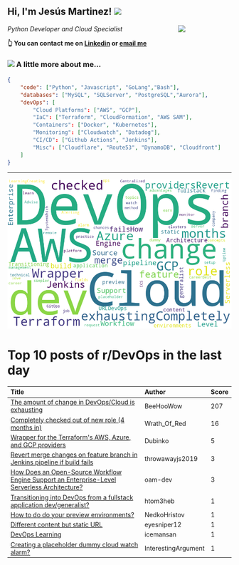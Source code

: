 <!--
**jmartinezl/jmartinezl** is a ✨ _special_ ✨ repository because its `README.md` (this file) appears on your GitHub profile.

Here are some ideas to get you started:

- 🔭 I’m currently working on ...
- 🌱 I’m currently learning ...
- 👯 I’m looking to collaborate on ...
- 🤔 I’m looking for help with ...
- 💬 Ask me about ...
- 📫 How to reach me: ...
- 😄 Pronouns: ...
- ⚡ Fun fact: ...
-->

<h2>Hi, I'm Jesús Martinez! <img src="https://media.giphy.com/media/WUlplcMpOCEmTGBtBW/giphy.gif" width="30"> </h2>
<img align='right' src="https://media.giphy.com/media/NytMLKyiaIh6VH9SPm/giphy.gif" width="120">
<p><em>Python Developer and Cloud Specialist
</em></p>

**👆 You can contact me on [Linkedin](https://www.linkedin.com/in/jes%C3%BAs-martinez-2b7b10104/) or [email me](mailto:jesus.mtz.lorenzo@gmail.com)**

### <img src="https://media.giphy.com/media/VgCDAzcKvsR6OM0uWg/giphy.gif" width="50"> A little more about me...  

```json
{
    "code": ["Python", "Javascript", "GoLang","Bash"],
    "databases": ["MySQL", "SQLServer", "PostgreSQL","Aurora"],
    "devOps": [
        "Cloud Platforms": ["AWS", "GCP"],
        "IaC": ["Terraform", "CloudFormation", "AWS SAM"],
        "Containers": ["Docker", "Kubernetes"],
        "Monitoring": ["Cloudwatch", "Datadog"],
        "CI/CD": ["Github Actions", "Jenkins"],
        "Misc": ["Cloudflare", "Route53", "DynamoDB", "Cloudfront"]
    ]
}
```
---

![Wordcloud](./cloud.png)

# Top 10 posts of r/DevOps in the last day

| Title | Author | Score |
|:---|:---|:---|
| [The amount of change in DevOps/Cloud is exhausting](https://www.reddit.com/r/devops/comments/10p4bw5/the_amount_of_change_in_devopscloud_is_exhausting/) | BeeHooWow | 207 |
| [Completely checked out of new role (4 months in)](https://www.reddit.com/r/devops/comments/10pdz39/completely_checked_out_of_new_role_4_months_in/) | Wrath_Of_Red | 16 |
| [Wrapper for the Terraform's AWS, Azure, and GCP providers](https://www.reddit.com/r/devops/comments/10p16c9/wrapper_for_the_terraforms_aws_azure_and_gcp/) | Dubinko | 5 |
| [Revert merge changes on feature branch in Jenkins pipeline if build fails](https://www.reddit.com/r/devops/comments/10pvshe/revert_merge_changes_on_feature_branch_in_jenkins/) | throwawayjs2019 | 3 |
| [How Does an Open-Source Workflow Engine Support an Enterprise-Level Serverless Architecture?](https://www.reddit.com/r/devops/comments/10pskxl/how_does_an_opensource_workflow_engine_support_an/) | oam-dev | 3 |
| [Transitioning into DevOps from a fullstack application dev/generalist?](https://www.reddit.com/r/devops/comments/10p5974/transitioning_into_devops_from_a_fullstack/) | htom3heb | 1 |
| [How to do do your preview environments?](https://www.reddit.com/r/devops/comments/10p5uew/how_to_do_do_your_preview_environments/) | NedkoHristov | 1 |
| [Different content but static URL](https://www.reddit.com/r/devops/comments/10pwri9/different_content_but_static_url/) | eyesniper12 | 1 |
| [DevOps Learning](https://www.reddit.com/r/devops/comments/10pwg7x/devops_learning/) | icemansan | 1 |
| [Creating a placeholder dummy cloud watch alarm?](https://www.reddit.com/r/devops/comments/10pdm1l/creating_a_placeholder_dummy_cloud_watch_alarm/) | InterestingArgument | 1 |
